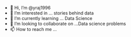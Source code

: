 - 👋 Hi, I’m @yraj1996
- 👀 I’m interested in ... stories behind data
- 🌱 I’m currently learning ... Data Science
- 💞️ I’m looking to collaborate on ...Data science problems
- 📫 How to reach me ...

<!---
yraj1996/yraj1996 is a ✨ special ✨ repository because its `README.md` (this file) appears on your GitHub profile.
You can click the Preview link to take a look at your changes.
--->

